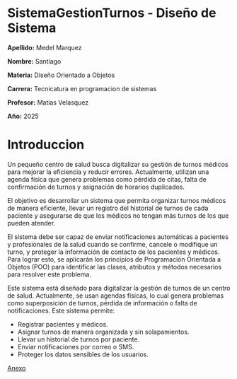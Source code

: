 # **SistemaGestionTurnos - Diseño de Sistema**

**Apellido:** Medel Marquez

**Nombre:** Santiago 

**Materia:** Diseño Orientado a Objetos

**Carrera:**  Tecnicatura en programacion de sistemas 

**Profesor:** Matias Velasquez

**Año:** 2025

# **Introduccion**

Un pequeño centro de salud busca digitalizar su gestión de turnos médicos para mejorar la eficiencia y reducir errores. Actualmente, utilizan una agenda física que genera problemas como pérdida de citas, falta de confirmación de turnos y asignación de horarios duplicados. 

El objetivo es desarrollar un sistema que permita organizar turnos médicos de manera eficiente, llevar un registro del historial de turnos de cada paciente y asegurarse de que los médicos no tengan más turnos de los que pueden atender. 

El sistema debe ser capaz de enviar notificaciones automáticas a pacientes y profesionales de la salud cuando se confirme, cancele o modifique un turno, y proteger la información de contacto de los pacientes y médicos. Para lograr esto, se aplicarán los principios de Programación Orientada a Objetos (POO) para identificar las clases, atributos y métodos necesarios para resolver este problema.

Este sistema está diseñado para digitalizar la gestión de turnos de un centro de salud. Actualmente, se usan agendas físicas, lo cual genera problemas como superposición de turnos, pérdida de información o falta de notificaciones. Este sistema permite:

- Registrar pacientes y médicos.
- Asignar turnos de manera organizada y sin solapamientos.
- Llevar un historial de turnos por paciente.
- Enviar notificaciones por correo o SMS.
- Proteger los datos sensibles de los usuarios.

 [Anexo](https://github.com/santimarM/SistemaGestionTurnos/blob/main/anexos.md)
